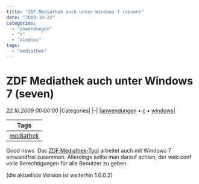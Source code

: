 ```yaml
---
title: "ZDF Mediathek auch unter Windows 7 (seven)"
date: "2009-10-22"
categories: 
  - "anwendungen"
  - "c"
  - "windows"
tags: 
  - "mediathek"
---
```

# ZDF Mediathek auch unter Windows 7 (seven)
_22.10.2009 00:00:00_
|Categories|
|-|
|[anwendungen](/dotnetwork/de/categories#anwendungen) :black_small_square: [c](/dotnetwork/de/categories#c) :black_small_square: [windows](/dotnetwork/de/categories#windows)|

|Tags|
|-|
|[mediathek](/dotnetwork/de/tags#mediathek)|



Good news  Das [ZDF Mediathek-Tool](http://sourceforge.net/projects/ps3mediathek/files/) arbeitet auch mit Windows 7 einwandfrei zusammen. Allerdings sollte man darauf achten, der web.conf volle Berechtigungen für alle Benutzer zu geben.

(die aktuellste Version ist weiterhin 1.0.0.2)
